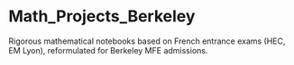 # Math_Projects_Berkeley
Rigorous mathematical notebooks based on French entrance exams (HEC, EM Lyon), reformulated for Berkeley MFE admissions.
